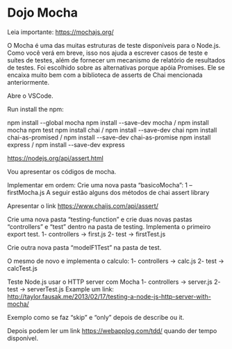 # Dojo Mocha

Leia importante:
https://mochajs.org/

O Mocha é uma das muitas estruturas de teste disponíveis para o Node.js. Como você verá em breve, isso nos ajuda a escrever casos de teste e suítes de testes, além de fornecer um mecanismo de relatório de resultados de testes. Foi escolhido sobre as alternativas porque apóia Promises. Ele se encaixa muito bem com a biblioteca de asserts de Chai mencionada anteriormente.

Abre o VSCode. 

Run install the npm:

npm install --global mocha
npm install --save-dev mocha / npm install mocha
npm test
npm install chai / npm install --save-dev chai
npm install chai-as-promised / npm install --save-dev chai-as-promise
npm install express / npm install --save-dev express

https://nodejs.org/api/assert.html

Vou apresentar os códigos de mocha.

Implementar em ordem:
Crie uma nova pasta “basicoMocha”: 
1 – firstMocha.js
A seguir estão alguns dos métodos de chai assert library

Apresentar o link https://www.chaijs.com/api/assert/

Crie uma nova pasta “testing-function” e crie duas novas pastas “controllers” e “test” dentro na pasta de testing. Implementa o primeiro export test.
1-   controllers -> first.js
2- test -> firstTest.js

Crie outra nova pasta “modelF1Test” na pasta de test. 

O mesmo de novo e implementa o calculo:
1-   controllers -> calc.js
2- test -> calcTest.js

Teste Node.js usar o HTTP server com Mocha
1-   controllers -> server.js
2- test -> serverTest.js
Example um link: 
http://taylor.fausak.me/2013/02/17/testing-a-node-js-http-server-with-mocha/


Exemplo como se faz “skip” e “only” depois de describe ou it. 

Depois podem ler um link https://webapplog.com/tdd/ quando der tempo disponível.

